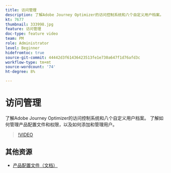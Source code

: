 ```yaml
---
title: 访问管理
description: 了解Adobe Journey Optimizer的访问控制系统和八个自定义用户档案。 了解如何管理产品配置文件和权限，以及如何添加和管理用户。
kt: 7677
thumbnail: 333998.jpg
feature: 访问管理
doc-type: feature video
team: PM
role: Administrator
level: Beginner
hidefromtoc: true
source-git-commit: 44442d3f61436423513fe1e730a647f1d76afd3c
workflow-type: tm+mt
source-wordcount: '74'
ht-degree: 8%

---
```



# 访问管理

了解Adobe Journey Optimizer的访问控制系统和八个自定义用户档案。 了解如何管理产品配置文件和权限，以及如何添加和管理用户。

>[!VIDEO](https://video.tv.adobe.com/v/333998?quality=12)

## 其他资源

* [产品配置文件（文档）](https://experienceleague.adobe.com/docs/journey-optimizer/using/administration/ootb-product-profiles.html)
